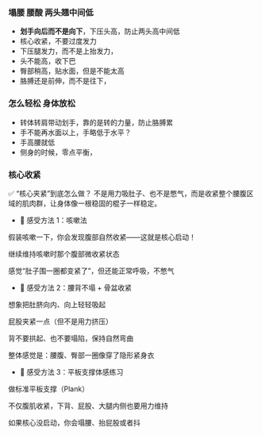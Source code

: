 ### 塌腰 腰酸 两头翘中间低

* **划手向后而不是向下**，下压头高，防止两头高中间低
*  核心收紧，不要过度发力
*  下压腿发力，而不是上抬发力，
*  头不能高，收下巴 
*  臀部稍高，贴水面，但是不能太高
*  胳膊还是前伸，而不是往下，

### 怎么轻松 身体放松 

* 转体转肩带动划手，靠的是转的力量，防止胳膊累
* 手不能再水面以上，手略低于水平？ 
* 手高腰就低
* 侧身的时候，零点平衡，

### 核心收紧

✅ “核心夹紧”到底怎么做？
不是用力吸肚子、也不是憋气，而是收紧整个腰腹区域的肌肉群，让身体像一根稳固的棍子一样稳定。

* 🎯 感受方法 1：咳嗽法

假装咳嗽一下，你会发现腹部自然收紧——这就是核心启动！

继续维持咳嗽时那个腹部微收紧状态

感觉“肚子围一圈都变紧了”，但还能正常呼吸，不憋气

* 🎯 感受方法 2：腰背不塌 + 骨盆收紧

想象把肚脐向内、向上轻轻吸起

屁股夹紧一点（但不是用力挤压）

背不要拱起、也不要塌陷，保持自然弯曲

整体感觉是：腰腹、臀部一圈像穿了隐形紧身衣

* 🎯 感受方法 3：平板支撑体感练习

做标准平板支撑（Plank）

不仅腹肌收紧，下背、屁股、大腿内侧也要用力维持

如果核心没启动，你会塌腰、抬屁股或者抖